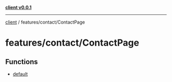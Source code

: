 [**client v0.0.1**](../../../README.md)

***

[client](../../../README.md) / features/contact/ContactPage

# features/contact/ContactPage

## Functions

- [default](functions/default.md)
